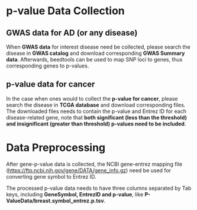# p-value Data Collection

## GWAS data for AD (or any disease)

When **GWAS data** for interest disease need be collected, please search the disease in **GWAS catalog** and download corresponding **GWAS Summary data**. Afterwards, beedtools can be used to map SNP loci to genes, thus corresponding genes to p-values.


## p-value data for cancer

In the case when ones would to collect the **p-value for cancer**, please search the disease in **TCGA database** and download corresponding files. The downloaded files needs to contain the p-value and Entrez ID for each disease-related gene, note that **both significant (less than the threshold) and insignificant (greater than threshold) p-values need to be included**.

# Data Preprocessing

After gene-p-value data is collected, the NCBI gene-entrez mapping file (https://ftp.ncbi.nih.gov/gene/DATA/gene_info.gz) need be used for converting gene symbol to Entrez ID.

The processed p-value data needs to have three columns separated by Tab keys, including **GeneSymbol, EntrezID and p-value**, like **P-ValueData/breast.symbol_entrez.p.tsv**.


